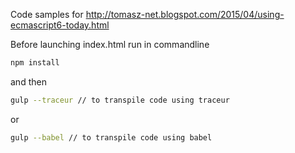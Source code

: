 Code samples for
http://tomasz-net.blogspot.com/2015/04/using-ecmascript6-today.html

Before launching index.html run in commandline

```bash
npm install
```
and then
```bash
gulp --traceur // to transpile code using traceur
```
or
```bash
gulp --babel // to transpile code using babel
```